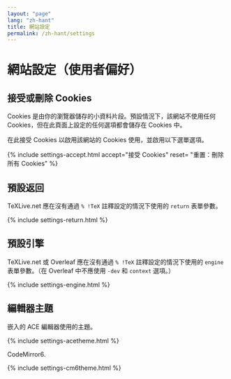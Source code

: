 ```yaml
---
layout: "page"
lang: "zh-hant"
title: 網站設定
permalink: /zh-hant/settings
---
```

# 網站設定（使用者偏好）

## 接受或刪除 Cookies

Cookies 是由你的瀏覽器儲存的小資料片段。預設情況下，該網站不使用任何 Cookies，但在此頁面上設定的任何選項都會儲存在 Cookies 中。

在此接受 Cookies 以啟用該網站的 Cookies 使用，並啟用以下選單選項。

{% include settings-accept.html 
   accept="接受 Cookies"
   reset= "重置：刪除所有 Cookies"
%}

## 預設返回
TeXLive.net 應在沒有通過 `% !TeX` 註釋設定的情況下使用的 `return` 表單參數。

{% include settings-return.html %}

## 預設引擎
TeXLive.net 或 Overleaf 應在沒有通過 `% !TeX` 註釋設定的情況下使用的 `engine` 表單參數。（在 Overleaf 中不應使用 `-dev` 和 `context` 選項。）

{% include settings-engine.html %}

## 編輯器主題
嵌入的 ACE 編輯器使用的主題。

{% include settings-acetheme.html %}

CodeMirror6.

{% include settings-cm6theme.html %}
